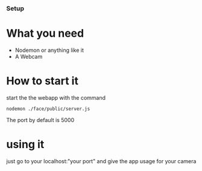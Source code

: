 ### Setup
# What you need
- Nodemon or anything like it
- A Webcam
# How to start it
start the the webapp with the command
```
nodemon ./face/public/server.js
```
The port by default is 5000
# using it
just go to your localhost:"your port"
and give the app usage for your camera
